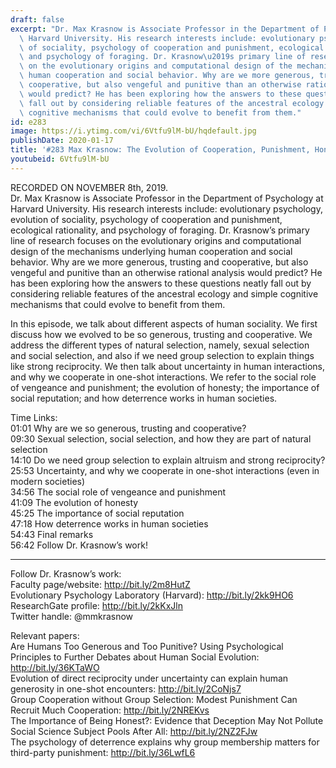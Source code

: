 ```yaml
---
draft: false
excerpt: "Dr. Max Krasnow is Associate Professor in the Department of Psychology at\
  \ Harvard University. His research interests include: evolutionary psychology, evolution\
  \ of sociality, psychology of cooperation and punishment, ecological rationality,\
  \ and psychology of foraging. Dr. Krasnow\u2019s primary line of research focuses\
  \ on the evolutionary origins and computational design of the mechanisms underlying\
  \ human cooperation and social behavior. Why are we more generous, trusting and\
  \ cooperative, but also vengeful and punitive than an otherwise rational analysis\
  \ would predict? He has been exploring how the answers to these questions neatly\
  \ fall out by considering reliable features of the ancestral ecology and simple\
  \ cognitive mechanisms that could evolve to benefit from them."
id: e283
image: https://i.ytimg.com/vi/6Vtfu9lM-bU/hqdefault.jpg
publishDate: 2020-01-17
title: '#283 Max Krasnow: The Evolution of Cooperation, Punishment, Honesty, and Deterrence'
youtubeid: 6Vtfu9lM-bU
---
```

RECORDED ON NOVEMBER 8th, 2019.  
Dr. Max Krasnow is Associate Professor in the Department of Psychology at Harvard University. His research interests include: evolutionary psychology, evolution of sociality, psychology of cooperation and punishment, ecological rationality, and psychology of foraging. Dr. Krasnow’s primary line of research focuses on the evolutionary origins and computational design of the mechanisms underlying human cooperation and social behavior. Why are we more generous, trusting and cooperative, but also vengeful and punitive than an otherwise rational analysis would predict? He has been exploring how the answers to these questions neatly fall out by considering reliable features of the ancestral ecology and simple cognitive mechanisms that could evolve to benefit from them.

In this episode, we talk about different aspects of human sociality. We first discuss how we evolved to be so generous, trusting and cooperative. We address the different types of natural selection, namely, sexual selection and social selection, and also if we need group selection to explain things like strong reciprocity. We then talk about uncertainty in human interactions, and why we cooperate in one-shot interactions. We refer to the social role of vengeance and punishment; the evolution of honesty; the importance of social reputation; and how deterrence works in human societies. 

Time Links:  
01:01  Why are we so generous, trusting and cooperative?  
09:30  Sexual selection, social selection, and how they are part of natural selection  
14:10  Do we need group selection to explain altruism and strong reciprocity?  
25:53  Uncertainty, and why we cooperate in one-shot interactions (even in modern societies)   
34:56  The social role of vengeance and punishment  
41:09  The evolution of honesty  
45:25  The importance of social reputation  
47:18  How deterrence works in human societies  
54:43  Final remarks  
56:42  Follow Dr. Krasnow’s work!

---

Follow Dr. Krasnow’s work:  
Faculty page/website: http://bit.ly/2m8HutZ  
Evolutionary Psychology Laboratory (Harvard): http://bit.ly/2kk9HO6  
ResearchGate profile: http://bit.ly/2kKxJln  
Twitter handle: @mmkrasnow

Relevant papers:  
Are Humans Too Generous and Too Punitive? Using Psychological Principles to Further Debates about Human Social Evolution: http://bit.ly/36KTaWO  
Evolution of direct reciprocity under uncertainty can explain human generosity in one-shot encounters: http://bit.ly/2CoNjs7  
Group Cooperation without Group Selection: Modest Punishment Can Recruit Much Cooperation: http://bit.ly/2NREKvs  
The Importance of Being Honest?: Evidence that Deception May Not Pollute Social Science Subject Pools After All: http://bit.ly/2NZ2FJw  
The psychology of deterrence explains why group membership matters for third-party punishment: http://bit.ly/36LwfL6
